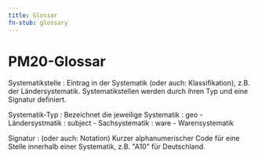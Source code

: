 ```yaml
---
title: Glossar
fn-stub: glossary
---
```


# PM20-Glossar

Systematikstelle
: Eintrag in der Systematik (oder auch: Klassifikation), z.B. der
Ländersystematik. Systematikstellen werden durch ihren Typ und eine Signatur
definiert.

Systematik-Typ
: Bezeichnet die jeweilige Systematik
: geo - Ländersystmatik
: subject - Sachsystematik
: ware - Warensystematik

Signatur
: (oder auch: Notation) Kurzer alphanumerischer Code für eine Stelle innerhalb
einer Systematik, z.B. "A10" für Deutschland.

